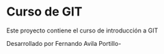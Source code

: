 # Curso de GIT

Este proyecto contiene el curso de introducción a GIT

Desarrollado por Fernando Avila Portillo-
